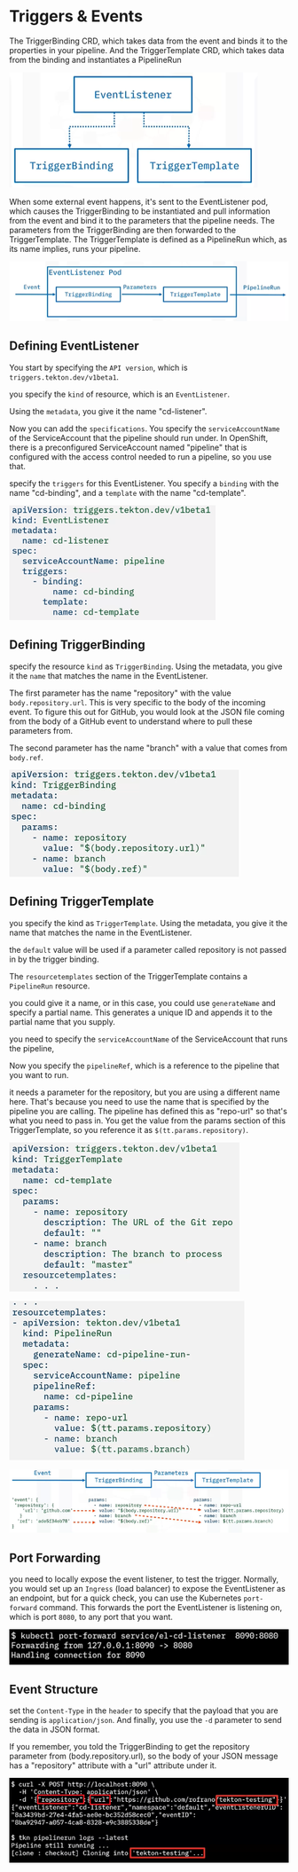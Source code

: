 # Triggers & Events

The TriggerBinding CRD, which takes data from the event and binds it to the properties in your pipeline. And the TriggerTemplate CRD, which takes data from the binding and instantiates a PipelineRun

![](/img/tekton-listener.png)

When some external event happens, it's sent to the EventListener pod, which causes the TriggerBinding to be instantiated and pull information from the event and bind it to the parameters that the pipeline needs. The parameters from the TriggerBinding are then forwarded to the TriggerTemplate. The TriggerTemplate is defined as a PipelineRun which, as its name implies, runs your pipeline.

![](/img/tekton-trig-template.png)

## Defining EventListener
You start by specifying the `API version`, which is `triggers.tekton.dev/v1beta1`. 

you specify the `kind` of resource, which is an `EventListener`. 

Using the `metadata`, you give it the name "cd-listener". 

Now you can add the `specifications`. You specify the `serviceAccountName` of the ServiceAccount that the pipeline should run under. In OpenShift, there is a preconfigured ServiceAccount named "pipeline" that is configured with the access control needed to run a pipeline, so you use that. 

specify the `triggers` for this EventListener. You specify a `binding` with the name "cd-binding", and a `template` with the name "cd-template". 

 ![](/img/tekton-elistener.png)

## Defining TriggerBinding

specify the resource `kind` as `TriggerBinding`. Using the metadata, you give it the `name`  that matches the name in the EventListener. 

The first parameter has the name "repository" with the value `body.repository.url`. This is very specific to the body of the incoming event. To figure this out for GitHub, you would look at the JSON file coming from the body of a GitHub event to understand where to pull these parameters from. 

The second parameter has the name "branch" with a value that comes from `body.ref`. 

![](/img/tekton-tbind.png)

## Defining TriggerTemplate

you specify the kind as `TriggerTemplate`. Using the metadata, you give it the name that matches the name in the EventListener. 

the `default` value will be used if a parameter called repository is not passed in by the trigger binding. 

The `resourcetemplates` section of the TriggerTemplate contains a `PipelineRun` resource. 

you could give it a name, or in this case, you could use `generateName` and specify a partial name. This generates a unique ID and appends it to the partial name that you supply. 

you need to specify the `serviceAccountName` of the ServiceAccount that runs the pipeline, 

Now you specify the `pipelineRef`, which is a reference to the pipeline that you want to run. 

it needs a parameter for the repository, but you are using a different name here. That's because you need to use the name that is specified by the pipeline you are calling. The pipeline has defined this as "repo-url" so that's what you need to pass in. You get the value from the params section of this TriggerTemplate, so you reference it as `$(tt.params.repository)`. 

![](/img/tekton-tt.png)

![](/img/tekton-resource.png)

![](/img/tekton-trigger-flow.png)

## Port Forwarding

you need to locally expose the event listener, to test the trigger. Normally, you would set up an `Ingress` (load balancer) to expose the EventListener as an endpoint, but for a quick check, you can use the Kubernetes `port-forward` command. This forwards the port the EventListener is listening on, which is port `8080`, to any port that you want. 

![](/img/kube-port-forward.png)

## Event Structure

set the `Content-Type` in the `header` to specify that the payload that you are sending is `application/json`. And finally, you use the `-d` parameter to send the data in JSON format. 

If you remember, you told the TriggerBinding to get the repository parameter from (body.repository.url), so the body of your JSON message has a "repository" attribute with a "url" attribute under it. 

![](/img/tekton-pipelinerun.png)